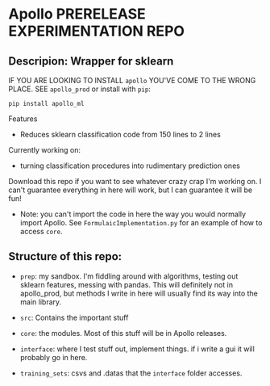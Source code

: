 # Apollo PRERELEASE EXPERIMENTATION REPO
## Descripion: Wrapper for sklearn

IF YOU ARE LOOKING TO INSTALL `apollo` YOU'VE COME TO THE WRONG PLACE. SEE `apollo_prod` or install with `pip`:

`pip install apollo_ml`

Features
- Reduces sklearn classification code from 150 lines to 2 lines

Currently working on:
- turning classification procedures into rudimentary prediction ones

Download this repo if you want to see whatever crazy crap I'm working on. I can't guarantee everything in here will work, but I can guarantee it will be fun! 

- Note: you can't import the code in here the way you would normally import Apollo. See `FormulaicImplementation.py` for an example of how to access `core`. 

## Structure of this repo:
- `prep`: my sandbox. I'm fiddling around with algorithms, testing out sklearn features, messing with pandas. This will definitely not in apollo_prod, but methods I write in here will usually find its way into the main library.

- `src`: Contains the important stuff
 - `core`: the modules. Most of this stuff will be in Apollo releases. 
 - `interface`: where I test stuff out, implement things. if i write a gui it will probably go in here.

- `training_sets`: csvs and .datas that the `interface` folder accesses. 
